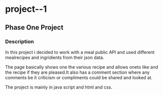 # project--1
## Phase One Project 
### Description
In this project i decided to work with a meal public API and used different mealrecipes and ingridients from their json data.

The page basically shows one the various recipe and allows oneto like and the recipe if they are pleased.It also has a comment section where any comments be it criticism or compliments could be shared and looked at.

The project is mainly in java script and html and css.

